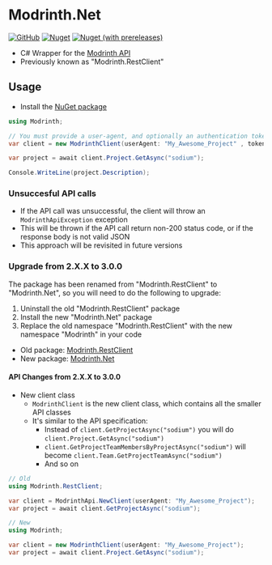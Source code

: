 # Modrinth.Net
[![GitHub](https://img.shields.io/github/license/Zechiax/Modrinth.Net?style=for-the-badge)](https://github.com/Zechiax/Modrinth.Net)
[![Nuget](https://img.shields.io/nuget/v/Modrinth.Net?style=for-the-badge)](https://www.nuget.org/packages/Modrinth.Net) 
[![Nuget (with prereleases)](https://img.shields.io/nuget/vpre/Modrinth.Net?label=NuGet%20Pre-release&style=for-the-badge)](https://www.nuget.org/packages/Modrinth.Net)

- C# Wrapper for the [Modrinth API](https://docs.modrinth.com/api-spec/)
- Previously known as "Modrinth.RestClient"

## Usage

- Install the [NuGet package](https://www.nuget.org/packages/Modrinth.Net)

```csharp
using Modrinth;

// You must provide a user-agent, and optionally an authentication token if you wish to access authenticated API endpoints
var client = new ModrinthClient(userAgent: "My_Awesome_Project" , token: "Your_Authentication_Token");

var project = await client.Project.GetAsync("sodium");

Console.WriteLine(project.Description);
```

### Unsuccesful API calls
- If the API call was unsuccessful, the client will throw an `ModrinthApiException` exception
- This will be thrown if the API call return non-200 status code, or if the response body is not valid JSON
- This approach will be revisited in future versions

### Upgrade from 2.X.X to 3.0.0

The package has been renamed from "Modrinth.RestClient" to "Modrinth.Net", so you will need to do the following to upgrade:

1. Uninstall the old "Modrinth.RestClient" package
2. Install the new "Modrinth.Net" package
3. Replace the old namespace "Modrinth.RestClient" with the new namespace "Modrinth" in your code

- Old package: [Modrinth.RestClient](https://www.nuget.org/packages/Modrinth.RestClient)
- New package: [Modrinth.Net](https://www.nuget.org/packages/Modrinth.Net)

#### API Changes from 2.X.X to 3.0.0
- New client class
  - `ModrinthClient` is the new client class, which contains all the smaller API classes
  - It's similar to the API specification:
    - Instead of `client.GetProjectAsync("sodium")` you will do `client.Project.GetAsync("sodium")`
    - `client.GetProjectTeamMembersByProjectAsync("sodium")` will become `client.Team.GetProjectTeamAsync("sodium")`
    - And so on

```csharp
// Old
using Modrinth.RestClient;

var client = ModrinthApi.NewClient(userAgent: "My_Awesome_Project");
var project = await client.GetProjectAsync("sodium");

// New
using Modrinth;

var client = new ModrinthClient(userAgent: "My_Awesome_Project");
var project = await client.Project.GetAsync("sodium");
```